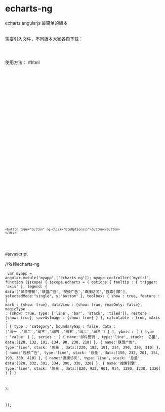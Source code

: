 # echarts-ng
echarts  angularjs 最简单的版本

<br/>
需要引入文件，不同版本大家各自下载：<br/>
<code>
<script type='text/javascript' src="angular-1.4.7/angular.js"></script>
<script type='text/javascript' src="echarts-2.2.7/build/dist/echarts-all.js"></script>
<script type='text/javascript' src="echarts-ng/echarts-ng.js"></script>
</code>
使用方法：
#html
<code><pre>
  <div ng-app="myapp">
    <div ng-controller="myctrl">
        <div id="chart1" options="echarts.options" style="height:400px;" echarts></div>

	<button type="button" ng-click="btnOptions()">button</button>
    </div>
</div>
</code></pre>


#javascript

//依赖echarts-ng
<code><pre>
var myapp = angular.module('myapp',['echarts-ng']);
myapp.controller('myctrl', function ($scope) {
        $scope.echarts = {
		options:{
			tooltip : {
				trigger: 'axis'
			},
			legend: {
				data:['邮件营销','联盟广告','视频广告','直接访问','搜索引擎'],
				selectedMode:"single",
				y:"bottom"
			},
			toolbox: {
				show : true,
				feature : {
					mark : {show: true},
					dataView : {show: true, readOnly: false},
					magicType : {show: true, type: ['line', 'bar', 'stack', 'tiled']},
					restore : {show: true},
					saveAsImage : {show: true}
				}
			},
			calculable : true,
			xAxis : [
				{
					type : 'category',
					boundaryGap : false,
					data : ['周一','周二','周三','周四','周五','周六','周日']
				}
			],
			yAxis : [
				{
					type : 'value'
				}
			],
			series : [
				{
					name:'邮件营销',
					type:'line',
					stack: '总量',
					data:[120, 132, 101, 134, 90, 230, 210]
				},
				{
					name:'联盟广告',
					type:'line',
					stack: '总量',
					data:[220, 182, 191, 234, 290, 330, 310]
				},
				{
					name:'视频广告',
					type:'line',
					stack: '总量',
					data:[150, 232, 201, 154, 190, 330, 410]
				},
				{
					name:'直接访问',
					type:'line',
					stack: '总量',
					data:[320, 332, 301, 334, 390, 330, 320]
				},
				{
					name:'搜索引擎',
					type:'line',
					stack: '总量',
					data:[820, 932, 901, 934, 1290, 1330, 1320]
				}
			]
		}




	};




 
});
</code>
</pre>

